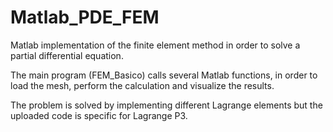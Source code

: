 # Matlab_PDE_FEM
Matlab implementation of the finite element method in order to solve a partial differential equation.

The main program (FEM_Basico) calls several Matlab functions, in order to load the mesh, perform the calculation and visualize the results. 

The problem is solved by implementing different Lagrange elements but the uploaded code is specific for Lagrange P3.

